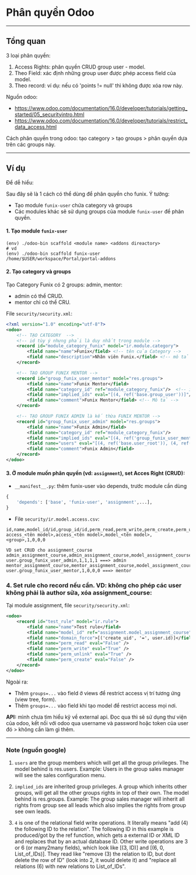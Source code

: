 # Phân quyền Odoo

---

## Tổng quan

3 loại phân quyền: 

1. Access Rights: phân quyền CRUD group user - model.
2. Theo Field: xác định những group user được phép access field của model. 
3. Theo record: ví dụ: nếu có 'points != null' thì không được xóa row này. 

Nguồn odoo: 
- https://www.odoo.com/documentation/16.0/developer/tutorials/getting_started/05_securityintro.html
- https://www.odoo.com/documentation/16.0/developer/tutorials/restrict_data_access.html

Cách phân quyền trong odoo: tạo category > tạo groups > phân quyền dựa trên các groups này.


---

## Ví dụ

Để dễ hiểu: 

Sau đây sẽ là 1 cách có thể dùng để phân quyền cho funix. Ý tưởng: 
- Tạo module `funix-user` chứa category và groups
- Các modules khác sẽ sử dụng groups của module `funix-user` để phân quyền. 


#### 1. Tạo module `funix-user`

```shell
(env) ./odoo-bin scaffold <module name> <addons direactory>
# vd
(env) ./odoo-bin scaffold funix-user /home/$USER/workspace/Portal/portal-addons
```

#### 2. Tạo category và groups

Tạo Category Funix có 2 groups: admin, mentor:
- admin có thể CRUD. 
- mentor chỉ có thể CRU.

File `security/security.xml`: 

```xml
<?xml version="1.0" encoding="utf-8"?>
<odoo>
    <!-- TẠO CATEGORY  -->
    <!-- id tùy ý nhưng phải là duy nhất trong module -->
    <record id="module_category_funix" model="ir.module.category">
        <field name="name">Funix</field> <!-- tên của Category -->
        <field name="description">Nhân viên Funix.</field> <!-- mô tả Category -->
    </record>

    <!-- TẠO GROUP FUNIX MENTOR -->
    <record id="group_funix_user_mentor" model="res.groups">
        <field name="name">Funix Mentor</field>
        <field name="category_id" ref="module_category_funix"/>  <!-- id của category trên -->
        <field name="implied_ids" eval="[(4, ref('base.group_user'))]"/>   <!-- base.group_user là group có sẵn của odoo. '4' là gì thì đọc chú thích ở cuối bài -->
        <field name="comment">Funix Mentor</field> <!-- Mô tả -->
    </record>

    <!-- TẠO GROUP FUNIX ADMIN là kế thừa FUNIX MENTOR -->
    <record id="group_funix_user_admin" model="res.groups">
        <field name="name">Funix Admin</field>
        <field name="category_id" ref="module_category_funix"/>  
        <field name="implied_ids" eval="[(4, ref('group_funix_user_mentor'))]"/> 
        <field name="users" eval="[(4, ref('base.user_root')), (4, ref('base.user_admin'))]"/> <!-- base.user_root và base.user_admin có quyền như admin -->
        <field name="comment">Funix Admin</field>
    </record>
</odoo>
```

#### 3. Ở module muốn phân quyền (vd: `assignment`), set Acces Right (CRUD):
- `__manifest__.py`: thêm funix-user vào depends, trước module cần dùng

```python
{
    'depends': ['base', 'funix-user', 'assignment',...],
}
```

- File `security/ir.model.access.csv`:

```csv
id,name,model_id/id,group_id/id,perm_read,perm_write,perm_create,perm_unlink
access_<tên model>,access_<tên model>,model_<tên model>,<group>,1,0,0,0

VD set CRUD cho assignment_course
admin_assignment_course,admin_assignment_course,model_assignment_course,funix-user.group_funix_user_admin,1,1,1,1 ===> admin
mentor_assignment_course,mentor_assignment_course,model_assignment_course,funix-user.group_funix_user_mentor,1,0,0,0 ===> mentor
```

### 4. Set rule cho record nếu cần. VD: không cho phép các user không phải là author sửa, xóa assignment_course:

Tại module assignment, file `security/security.xml`: 

```xml
<odoo>
    <record id="test_rule" model="ir.rule">
        <field name="name">Test rule</field>
        <field name="model_id" ref="assignment.model_assignment_course"/>
        <field name="domain_force">[('create_uid', '=', user.id)]</field>  
        <field name="perm_read" eval="False" />
        <field name="perm_write" eval="True" />
        <field name="perm_unlink" eval="True" />
        <field name="perm_create" eval="False" />
    </record>
</odoo>
```

Ngoài ra: 
- Thêm `groups=...` vào field ở views để restrict access vị trí tương ứng (view tree, form). 
- Thêm `groups=...` vào field khi tạo model để restrict access mọi nơi. 

**API:** mình chưa tìm hiểu kỹ về external api. Đọc qua thì sẽ sử dụng thư viện của odoo, kết nối với odoo qua username và password hoặc token của user đó > không cần làm gì thêm. 

---

### Note (nguồn google)

1. `users` are the group members which will get all the group privileges. The model behind is res.users. Example: Users in the group sales manager will see the sales configuration menu.

2. `implied_ids` are inherited group privileges. A group which inherits other groups, will get all the other groups rights in top of their own. The model behind is res.groups. Example: The group sales manager will inherit all rights from group see all leads which also implies the rights from group see own leads.

3. `4` is one of the relational field write operations. It literally means "add (4) the following ID to the relation". The following ID in this example is produced/got by the ref function, which gets a external ID or XML ID and replaces that by an actual database ID. Other write operations are 3 or 6 (or many2many fields), which look like [(3, ID)] and [(6, 0, List_of_IDs)]. They read like "remove (3) the relation to ID, but dont delete the row of ID" (look into 2, it would delete it) and "replace all relations (6) with new relations to List_of_IDs". 

